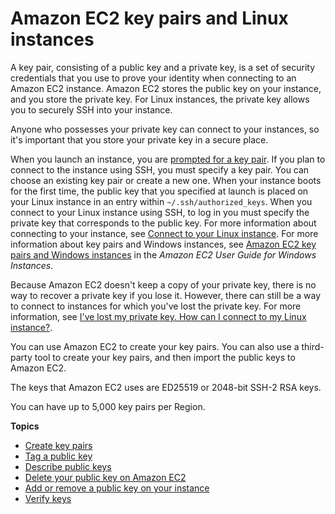 # Amazon EC2 key pairs and Linux instances<a name="ec2-key-pairs"></a>

A key pair, consisting of a public key and a private key, is a set of security credentials that you use to prove your identity when connecting to an Amazon EC2 instance\. Amazon EC2 stores the public key on your instance, and you store the private key\. For Linux instances, the private key allows you to securely SSH into your instance\.

Anyone who possesses your private key can connect to your instances, so it's important that you store your private key in a secure place\.

When you launch an instance, you are [prompted for a key pair](launching-instance.md#step-7-review-instance-launch)\. If you plan to connect to the instance using SSH, you must specify a key pair\. You can choose an existing key pair or create a new one\. When your instance boots for the first time, the public key that you specified at launch is placed on your Linux instance in an entry within `~/.ssh/authorized_keys`\. When you connect to your Linux instance using SSH, to log in you must specify the private key that corresponds to the public key\. For more information about connecting to your instance, see [Connect to your Linux instance](AccessingInstances.md)\. For more information about key pairs and Windows instances, see [Amazon EC2 key pairs and Windows instances](https://docs.aws.amazon.com/AWSEC2/latest/WindowsGuide/ec2-key-pairs.html) in the *Amazon EC2 User Guide for Windows Instances*\.

Because Amazon EC2 doesn't keep a copy of your private key, there is no way to recover a private key if you lose it\. However, there can still be a way to connect to instances for which you've lost the private key\. For more information, see [I've lost my private key\. How can I connect to my Linux instance?](TroubleshootingInstancesConnecting.md#replacing-lost-key-pair)\.

You can use Amazon EC2 to create your key pairs\. You can also use a third\-party tool to create your key pairs, and then import the public keys to Amazon EC2\.

The keys that Amazon EC2 uses are ED25519 or 2048\-bit SSH\-2 RSA keys\.

You can have up to 5,000 key pairs per Region\.

**Topics**
+ [Create key pairs](create-key-pairs.md)
+ [Tag a public key](tag-key-pair.md)
+ [Describe public keys](describe-keys.md)
+ [Delete your public key on Amazon EC2](delete-key-pair.md)
+ [Add or remove a public key on your instance](replacing-key-pair.md)
+ [Verify keys](verify-keys.md)
